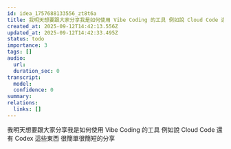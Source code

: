 ```yaml
---
id: idea_1757688133556_zt8t6a
title: 我明天想要跟大家分享我是如何使用 Vibe Coding 的工具 例如說 Cloud Code 還有 Codex 這些東西 很簡單很簡短的分享
created_at: 2025-09-12T14:42:13.556Z
updated_at: 2025-09-12T14:42:33.495Z
status: todo
importance: 3
tags: []
audio:
  url: 
  duration_sec: 0
transcript:
  model: 
  confidence: 0
summary: 
relations:
  links: []
---
```



我明天想要跟大家分享我是如何使用 Vibe Coding 的工具 例如說 Cloud Code 還有 Codex 這些東西 很簡單很簡短的分享